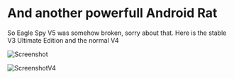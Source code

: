 # And another powerfull Android Rat

So Eagle Spy V5 was somehow broken, sorry about that. Here is the stable V3 Ultimate Edition and the normal V4 


![Screenshot](https://github.com/user-attachments/assets/1dc16237-86e8-494d-ba7b-3b07be4802f3)

![ScreenshotV4](https://github.com/user-attachments/assets/769e705f-543c-42a5-ae47-7ffcfeab53f1)


